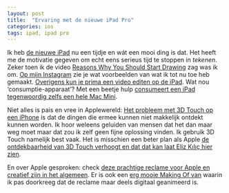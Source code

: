 ```yaml
---
layout: post
title:  "Ervaring met de nieuwe iPad Pro"
categories: ios
tags: ipad, ipad pro
---
```


Ik heb [de nieuwe iPad](https://www.youtube.com/watch?v=tUQK7DMys54) nu een tijdje en wát een mooi ding is dat. Het heeft me de motivatie gegeven om echt eens serieus tijd te stoppen in _tekenen_. Zeker toen ik de video [Reasons Why You Should Start Drawing](https://www.youtube.com/watch?v=ASiVYLdeAaA) zag was ik om. [Op mijn Instagram](https://instagram.com/reinierladan) zie je wat voorbeelden van wat ik tot nu toe heb gemaakt. [Overigens kun je prima een video editen op de iPad](https://www.youtube.com/watch?v=-ZpsliNmJLo). Wat nou ‘consumptie-apparaat’? Met een beetje hulp [consumeert een iPad tegenwoordig zelfs een hele Mac Mini](https://youtu.be/lqLR20jh9Qk).

Niet alles is pais en vree in Applewereld: [Het probleem met 3D Touch op een iPhone](https://sixcolors.com/post/2018/11/amazement-at-ios-cursor-movement-shortcut-says-a-lot-about-discoverability/) is dat de dingen die ermee kunnen niet makkelijk ontdekt kunnen worden. Ik hoor weleens geluiden van mensen dat het dan maar weg moet maar dat zou ik zelf geen fijne oplossing vinden. Ik gebruik 3D Touch namelijk best vaak. Het is misschien een beter plan als Apple [de ontdekbaarheid van 3D Touch verhoogt en dat dat kan laat Eliz Kılıç hier zien](https://medium.com/@eliz_kilic/how-apple-can-fix-3d-touch-2f0ca5ea589e).

En over Apple gesproken: check [deze prachtige reclame voor Apple en creatief zijn in het algemeen](https://www.youtube.com/watch?v=3dJCroCMBPM). Er is ook een [erg mooie Making Of van](https://www.youtube.com/watch?v=ab3mZateax4) waarin ik pas doorkreeg dat de reclame maar deels digitaal geanimeerd is.